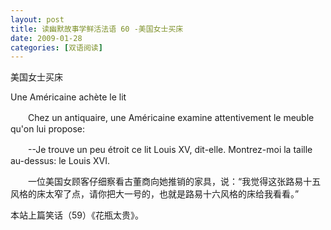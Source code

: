 ```yaml
---
layout: post
title: 读幽默故事学鲜活法语 60 -美国女士买床
date: 2009-01-28
categories: [双语阅读]  
---
```


美国女士买床

Une Américaine achète le lit

　　Chez un antiquaire, une Américaine examine attentivement le meuble qu'on lui propose:

　　--Je trouve un peu étroit ce lit Louis XV, dit-elle. Montrez-moi la taille au-dessus: le Louis XVI.



　　一位美国女顾客仔细察看古董商向她推销的家具，说：“我觉得这张路易十五风格的床太窄了点，请你把大一号的，也就是路易十六风格的床给我看看。”



本站上篇笑话（59）《花瓶太贵》。
